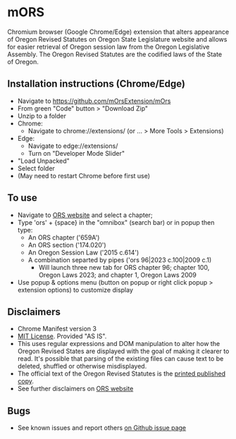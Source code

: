 # mORS

Chromium browser (Google Chrome/Edge) extension that alters appearance of Oregon Revised Statutes on Oregon State Legislature website and allows for easier retrieval of Oregon session law from the Oregon Legislative Assembly. The Oregon Revised Statutes are the codified laws of the State of Oregon.

## Installation instructions (Chrome/Edge)

* Navigate to <https://github.com/mOrsExtension/mOrs>
* From green "Code" button > "Download Zip"
* Unzip to a folder
* Chrome:
  * Navigate to chrome://extensions/ (or ... > More Tools > Extensions)
* Edge:
  * Navigate to edge://extensions/
  * Turn on "Developer Mode Slider"
* "Load Unpacked"
* Select folder
* (May need to restart Chrome before first use)

## To use

* Navigate to [ORS website](https://www.oregonlegislature.gov/bills_laws/Pages/ORS.aspx) and select a chapter;
* Type 'ors' + {space} in the "omnibox" (search bar) or in popup then type:
  * An ORS chapter ('659A')
  * An ORS section ('174.020')
  * An Oregon Session Law ('2015 c.614')
  * A combination separted by pipes ('ors 96|2023 c.100|2009 c.1)
     * Will launch three new tab for ORS chapter 96; chapter 100, Oregon Laws 2023; and chapter 1, Oregon Laws 2009
* Use popup & options menu (button on popup or right click popup > extension options) to customize display

## Disclaimers

* Chrome Manifest version 3
* [MIT License](https://github.com/mOrsExtension/mOrs?tab=MIT-1-ov-file). Provided "AS IS".
* This uses regular expressions and DOM manipulation to alter how the Oregon Revised States are displayed with the goal of making it clearer to read. It's possible that parsing of the existing files can cause text to be deleted, shuffled or otherwise misdisplayed.
* The official text of the Oregon Revised Statutes is the [printed published copy](https://apps.oregon.gov/ecommerce/storefrontmt/lcc/).
* See further disclaimers on [ORS website](https://www.oregonlegislature.gov/bills_laws/Pages/ORS.aspx)

## Bugs

* See known issues and report others [on Github issue page](https://github.com/mOrsExtension/mOrs/issues)